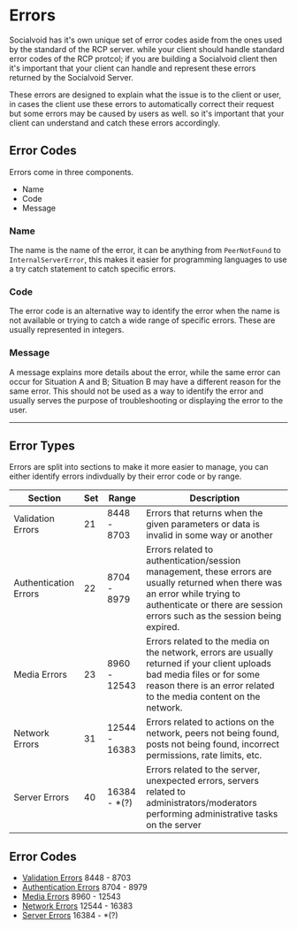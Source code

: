 # Errors

Socialvoid has it's own unique set of error codes aside from the ones
used by the standard of the RCP server. while your client should handle
standard error codes of the RCP protcol; if you are building a Socialvoid
client then it's important that your client can handle and represent these
errors returned by the Socialvoid Server.

These errors are designed to explain what the issue is to the client or
user, in cases the client use these errors to automatically correct their
request but some errors may be caused by users as well. so it's important
that your client can understand and catch these errors accordingly.


## Error Codes

Errors come in three components.

 - Name
 - Code
 - Message

### Name
The name is the name of the error, it can be anything from `PeerNotFound`
to `InternalServerError`, this makes it easier for programming languages
to use a try catch statement to catch specific errors.

### Code
The error code is an alternative way to identify the error when the
name is not available or trying to catch a wide range of specific errors.
These are usually represented in integers.

### Message
A message explains more details about the error, while the same error
can occur for Situation A and B; Situation B may have a different reason
for the same error. This should not be used as a way to identify the error
and usually serves the purpose of troubleshooting or displaying the error
to the user.

--------------------------------------------------------------------------

## Error Types

Errors are split into sections to make it more easier to manage, you can
either identify errors indivdually by their error code or by range.

| Section               | Set | Range         | Description                                                                                                                                                                                                |
|-----------------------|-----|---------------|------------------------------------------------------------------------------------------------------------------------------------------------------------------------------------------------------------|
| Validation Errors     | 21  | 8448 - 8703   | Errors that returns when the given parameters or data is invalid in some way or another                                                                                                                    |
| Authentication Errors | 22  | 8704 - 8979   | Errors related to authentication/session management, these errors are usually returned when there was an error while trying to authenticate or there are session errors such as the session being expired. |
| Media Errors          | 23  | 8960 - 12543  | Errors related to the media on the network, errors are usually returned if your client uploads bad media files or for some reason there is an error related to the media content on the network.           |
| Network Errors        | 31  | 12544 - 16383 | Errors related to actions on the network, peers not being found, posts not being found, incorrect permissions, rate limits, etc.                                                                           |
| Server Errors         | 40  | 16384 - *(?)  | Errors related to the server, unexpected errors, servers related to administrators/moderators performing administrative tasks on the server                                                                |

## Error Codes

 - [Validation Errors](ValidationErrors.md) 8448 - 8703
 - [Authentication Errors](AuthenticationErrors.md) 8704 - 8979
 - [Media Errors](MediaErrors.md) 8960 - 12543
 - [Network Errors](NetworkErrors.md) 12544 - 16383
 - [Server Errors](ServerErrors.md) 16384 - *(?)